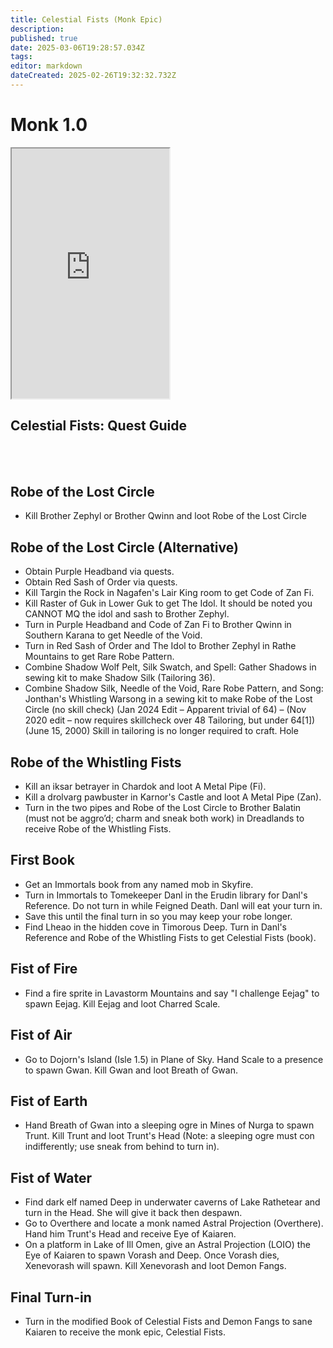 ```yaml
---
title: Celestial Fists (Monk Epic)
description: 
published: true
date: 2025-03-06T19:28:57.034Z
tags: 
editor: markdown
dateCreated: 2025-02-26T19:32:32.732Z
---
```


# Monk 1.0
<iframe src="https://www.thjdi.cc/item/2010652" width="50%" height="400px"></iframe>

<h2>Celestial Fists: Quest Guide</h2>
<br><br>
<h2>Robe of the Lost Circle</h2>
<ul>
  <li>Kill Brother Zephyl or Brother Qwinn and loot Robe of the Lost Circle</li>
</ul>

<h2>Robe of the Lost Circle (Alternative)</h2>
<ul>
  <li>Obtain Purple Headband via quests.</li>
  <li>Obtain Red Sash of Order via quests.</li>
  <li>Kill Targin the Rock in Nagafen's Lair King room to get Code of Zan Fi.</li>
  <li>Kill Raster of Guk in Lower Guk to get The Idol. It should be noted you CANNOT MQ the idol and sash to Brother Zephyl.</li>
  <li>Turn in Purple Headband and Code of Zan Fi to Brother Qwinn in Southern Karana to get Needle of the Void.</li>
  <li>Turn in Red Sash of Order and The Idol to Brother Zephyl in Rathe Mountains to get Rare Robe Pattern.</li>
  <li>Combine Shadow Wolf Pelt, Silk Swatch, and Spell: Gather Shadows in sewing kit to make Shadow Silk (Tailoring 36).</li>
  <li>Combine Shadow Silk, Needle of the Void, Rare Robe Pattern, and Song: Jonthan's Whistling Warsong in a sewing kit to make Robe of the Lost Circle (no skill check) (Jan 2024 Edit – Apparent trivial of 64) – (Nov 2020 edit – now requires skillcheck over 48 Tailoring, but under 64[1]) (June 15, 2000) Skill in tailoring is no longer required to craft. Hole</li>
</ul>

<h2>Robe of the Whistling Fists</h2>
<ul>
  <li>Kill an iksar betrayer in Chardok and loot A Metal Pipe (Fi).</li>
  <li>Kill a drolvarg pawbuster in Karnor's Castle and loot A Metal Pipe (Zan).</li>
  <li>Turn in the two pipes and Robe of the Lost Circle to Brother Balatin (must not be aggro’d; charm and sneak both work) in Dreadlands to receive Robe of the Whistling Fists.</li>
</ul>

<h2>First Book</h2>
<ul>
  <li>Get an Immortals book from any named mob in Skyfire.</li>
  <li>Turn in Immortals to Tomekeeper Danl in the Erudin library for Danl's Reference. Do not turn in while Feigned Death. Danl will eat your turn in.</li>
  <li>Save this until the final turn in so you may keep your robe longer.</li>
  <li>Find Lheao in the hidden cove in Timorous Deep. Turn in Danl's Reference and Robe of the Whistling Fists to get Celestial Fists (book).</li>
</ul>

<h2>Fist of Fire</h2>
<ul>
  <li>Find a fire sprite in Lavastorm Mountains and say "I challenge Eejag" to spawn Eejag. Kill Eejag and loot Charred Scale.</li>
</ul>

<h2>Fist of Air</h2>
<ul>
  <li>Go to Dojorn's Island (Isle 1.5) in Plane of Sky. Hand Scale to a presence to spawn Gwan. Kill Gwan and loot Breath of Gwan.</li>
</ul>

<h2>Fist of Earth</h2>
<ul>
  <li>Hand Breath of Gwan into a sleeping ogre in Mines of Nurga to spawn Trunt. Kill Trunt and loot Trunt's Head (Note: a sleeping ogre must con indifferently; use sneak from behind to turn in).</li>
</ul>

<h2>Fist of Water</h2>
<ul>
  <li>Find dark elf named Deep in underwater caverns of Lake Rathetear and turn in the Head. She will give it back then despawn.</li>
  <li>Go to Overthere and locate a monk named Astral Projection (Overthere). Hand him Trunt's Head and receive Eye of Kaiaren.</li>
  <li>On a platform in Lake of Ill Omen, give an Astral Projection (LOIO) the Eye of Kaiaren to spawn Vorash and Deep. Once Vorash dies, Xenevorash will spawn. Kill Xenevorash and loot Demon Fangs.</li>
</ul>

<h2>Final Turn-in</h2>
<ul>
  <li>Turn in the modified Book of Celestial Fists and Demon Fangs to sane Kaiaren to receive the monk epic, Celestial Fists.</li>
</ul>
